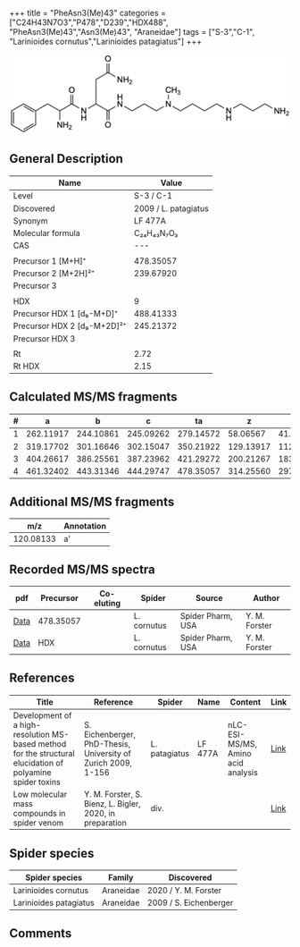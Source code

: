 +++
title = "PheAsn3(Me)43"
categories = ["C24H43N7O3","P478","D239","HDX488",
"PheAsn3(Me)43","Asn3(Me)43",
"Araneidae"]
tags = ["S-3","C-1",
"Larinioides cornutus","Larinioides patagiatus"]
+++

![](/img/PheAsn3(Me)43.png)

## General Description

| Name                        | Value                |
|-----------------------------|----------------------|
| Level                       | S-3 / C-1                   |
| Discovered                  | 2009 / L. patagiatus |
| Synonym                     | LF 477A              |
| Molecular formula           | C₂₄H₄₃N₇O₃           |
| CAS                         | ---                  |
|                             |                      |
| Precursor 1 [M+H]⁺          | 478.35057            |
| Precursor 2 [M+2H]²⁺        | 239.67920            |
| Precursor 3                 |                      |
|                             |                      |
| HDX                         | 9                    |
| Precursor HDX 1 [d₉-M+D]⁺   | 488.41333            |
| Precursor HDX 2 [d₉-M+2D]²⁺ | 245.21372            |
| Precursor HDX 3             |                      |
|                             |                      |
| Rt                          | 2.72                     |
| Rt HDX                      | 2.15                     |

## Calculated MS/MS fragments

| # | a         | b         | c         | ta        | z         | y         | tz        |
|---|-----------|-----------|-----------|-----------|-----------|-----------|-----------|
| 1 | 262.11917 | 244.10861 | 245.09262 | 279.14572 | 58.06567  | 41.03912  | 75.09222  |
| 2 | 319.17702 | 301.16646 | 302.15047 | 350.21922 | 129.13917 | 112.11262 | 160.18137 |
| 3 | 404.26617 | 386.25561 | 387.23962 | 421.29272 | 200.21267 | 183.18612 | 217.23922 |
| 4 | 461.32402 | 443.31346 | 444.29747 | 478.35057 | 314.25560 | 297.22905 | 331.28215 |

## Additional MS/MS fragments

| m/z       | Annotation |
|-----------|------------|
| 120.08133    | a'           |

## Recorded MS/MS spectra

| pdf | Precursor | Co-eluting | Spider | Source | Author |
|-----|-----------|------------|--------|--------|--------|
| [Data](/pdf/L-cornutus/478_PheAsn3(Me)43_Lc.pdf) | 478.35057 |           | L. cornutus | Spider Pharm, USA | Y. M. Forster |
| [Data](/pdf/L-cornutus/478_PheAsn3(Me)43_Lc_HDX.pdf) | HDX |           | L. cornutus | Spider Pharm, USA | Y. M. Forster |

## References

| Title                                                                                                      | Reference                                                     | Spider        | Name    | Content       | Link                                                               |
|------------------------------------------------------------------------------------------------------------|---------------------------------------------------------------|---------------|---------|---------------|--------------------------------------------------------------------|
| Development of a high-resolution MS-based method for the structural elucidation of polyamine spider toxins | S. Eichenberger, PhD-Thesis, University of Zurich 2009, 1-156 | L. patagiatus | LF 477A | nLC-ESI-MS/MS, Amino acid analysis | [Link](https://www.zora.uzh.ch/id/eprint/12787/1/Eichenberger.pdf) |
| Low molecular mass compounds in spider venom      | Y. M. Forster, S. Bienz, L. Bigler, 2020, in preparation          | div.       |   |   | [Link](unknown) |

## Spider species

| Spider species         | Family    | Discovered             |
|------------------------|-----------|------------------------|
| Larinioides cornutus | Araneidae | 2020 / Y. M. Forster |
| Larinioides patagiatus | Araneidae | 2009 / S. Eichenberger |

## Comments